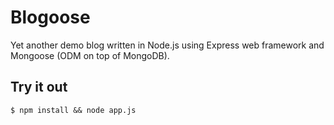 # Blogoose

Yet another demo blog written in Node.js using Express web framework and
Mongoose (ODM on top of MongoDB).

## Try it out

```$ npm install && node app.js```

